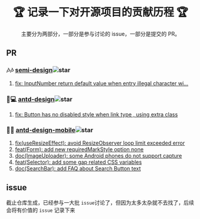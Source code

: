 <div align="center">
  <h1>🏆 记录一下对开源项目的贡献历程 🏆</h1>

  <p>
    主要分为两部分，一部分是参与讨论的 issue，一部分是提交的 PR。
  </p>

</div>

## PR

### 🎶🎶 [semi-design](https://github.com/DouyinFE/semi-design)![star](https://img.shields.io/github/stars/DouyinFE/semi-design.svg)

1. [fix: InputNumber return default value when entry illegal character wi…](https://github.com/DouyinFE/semi-design/pull/810)

### 🐜💻 [antd-design](https://github.com/ant-design/ant-design)![star](https://img.shields.io/github/stars/ant-design/ant-design.svg)

1. [fix: Button has no disabled style when link type , using extra class](https://github.com/ant-design/ant-design/pull/35975)

### 🐜📱 [antd-design-mobile](https://github.com/ant-design/ant-design-mobile)![star](https://img.shields.io/github/stars/ant-design/ant-design-mobile.svg)

1. [fix(useResizeEffect): avoid ResizeObserver loop limit exceeded error](https://github.com/ant-design/ant-design-mobile/pull/5491)
2. [feat(Form): add new requiredMarkStyle option none](https://github.com/ant-design/ant-design-mobile/pull/5486)
3. [doc(ImageUploader): some Android phones do not support capture](https://github.com/ant-design/ant-design-mobile/pull/5542)
4. [feat(Selector): add some gap related CSS variables ](https://github.com/ant-design/ant-design-mobile/pull/5554)
5. [doc(SearchBar): add FAQ about Search Button text](https://github.com/ant-design/ant-design-mobile/pull/5563)

## issue

截止仓库生成，已经参与一大批 `issue`讨论了，但因为太多太杂就不去找了，后续会将有价值的 `issue` 记录下来
